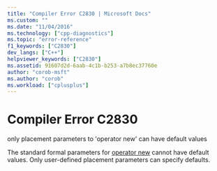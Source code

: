 ```yaml
---
title: "Compiler Error C2830 | Microsoft Docs"
ms.custom: ""
ms.date: "11/04/2016"
ms.technology: ["cpp-diagnostics"]
ms.topic: "error-reference"
f1_keywords: ["C2830"]
dev_langs: ["C++"]
helpviewer_keywords: ["C2830"]
ms.assetid: 91607d2d-6aab-4c1b-b253-a7b8ec37760e
author: "corob-msft"
ms.author: "corob"
ms.workload: ["cplusplus"]
---
```

# Compiler Error C2830
only placement parameters to 'operator new' can have default values  
  
The standard formal parameters for [operator new](../../standard-library/new-operators.md#op_new) cannot have default values. Only user-defined placement parameters can specify defaults.
